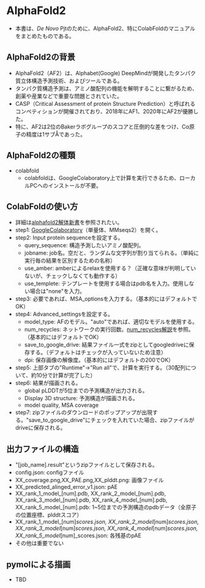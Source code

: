 # AlphaFold2
- 本書は、_De Novo_ Pjtのために、AlphaFold2、特にColabFoldのマニュアルをまとめたものである。

## AlphaFold2の背景
- AlphaFold2（AF2）は、Alphabet(Google) DeepMindが開発したタンパク質立体構造予測技術、およびツールである。
- タンパク質構造予測は、アミノ酸配列の機能を解明することに繋がるため、創薬や産業などで重要な問題とされていた。
- CASP（Critical Assessment of protein Structure Prediction）と呼ばれるコンペティションが開催されており、2018年にAF1、2020年にAF2が優勝した。
- 特に、AF2は2位のBakerラボグループのスコアと圧倒的な差をつけ、Cα原子の精度は1サブÅであった。

## AlphaFold2の種類
- colabfold
    - colabfoldは、GoogleColaboratory上で計算を実行できるため、ローカルPCへのインストールが不要。

## ColabFoldの使い方
- 詳細は[alphafold2解体新書][af2anatomia]を参照されたい。
- step1: [GoogleColaboratory][colabfold_af2]（単量体、MMseqs2）を開く。
- step2: Input protein sequenceを設定する。
    - query_sequence: 構造予測したいアミノ酸配列。
    - jobname: job名。空だと、ランダムな文字列が割り当てられる。（単純に実行毎の結果を区別するための名称）
    - use_amber: amberによるrelaxを使用する？（正確な意味が判明していないが、チェックしなくても動作する）
    - use_templete: テンプレートを使用する場合はpdb名を入力。使用しない場合は"none"を入力。
- step3: 必要であれば、MSA_optionsを入力する。（基本的にはデフォルトでOK）
- step4: Advanced_settingsを設定する。
    - model_type: AFのモデル。"auto"であれば、適切なモデルを使用する。
    - num_recycles: ネットワークの実行回数。[num_recycles解説][num_recycles]を参照。（基本的にはデフォルトでOK）
    - save_to_google_drive: 結果ファイル一式をzipとしてgoogledriveに保存する。（デフォルトはチェックが入っていないため注意）
    - dpi: 保存画像の解像度。（基本的にはデフォルトの200でOK）
- step5: 上部タブの"Runtime"->"Run all"で、計算を実行する。（30配列について、約10分で計算が完了した）
- step6: 結果が描画される。
    - global pLDDTが5位までの予測構造が出力される。
    - Display 3D structure: 予測構造が描画される。
    - model quality, MSA coverage
- step7: zipファイルのダウンロードのポップアップが出現する。"save_to_google_drive"にチェックを入れていた場合、zipファイルがdriveに保存される。

## 出力ファイルの構造
- "[job_name].result"というzipファイルとして保存される。
- config.json: configファイル
- XX_coverage.png,XX_PAE.png,XX_plddt.png: 画像ファイル
- XX_predicted_alinged_error_v1.json: pAE
- XX_rank_1_model_[num].pdb, XX_rank_2_model_[num].pdb, XX_rank_3_model_[num].pdb, XX_rank_4_model_[num].pdb, XX_rank_5_model_[num].pdb: 1~5位までの予測構造のpdbデータ（全原子の位置座標、plddtスコア）
- XX_rank_1_model_[num]_scores.json, XX_rank_2_model_[num]_scores.json, XX_rank_3_model_[num]_scores.json, XX_rank_4_model_[num]_scores.json, XX_rank_5_model_[num]_scores.json: 各残基のpAE
- その他は重要でない

## pymolによる描画
- TBD


[af2anatomia]:https://www.af2anatomia.jp/
[colabfold_af2]:https://colab.research.google.com/github/sokrypton/ColabFold/blob/main/AlphaFold2.ipynb
[num_recycles]:https://www.af2anatomia.jp/Supplementary/1.10%20Recycling%20iterations
